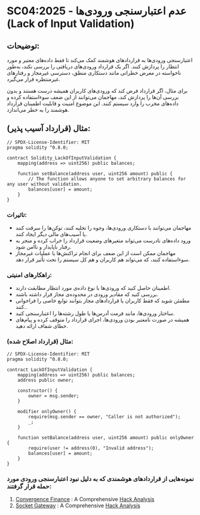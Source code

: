 # SC04:2025 - عدم اعتبارسنجی ورودی‌ها (Lack of Input Validation)

## توضیحات:
اعتبارسنجی ورودی‌ها به قراردادهای هوشمند کمک می‌کند تا فقط داده‌های معتبر و مورد انتظار را پردازش کنند. اگر یک قرارداد ورودی‌های دریافتی را بررسی نکند، به‌طور ناخواسته در معرض خطراتی مانند دستکاری منطق، دسترسی غیرمجاز و رفتارهای غیرمنتظره قرار می‌گیرد.

برای مثال، اگر قرارداد فرض کند که ورودی‌های کاربران همیشه درست هستند و بدون بررسی آن‌ها را پردازش کند، مهاجمان می‌توانند از این ضعف سوءاستفاده کرده و داده‌های مخرب را وارد سیستم کنند. این موضوع امنیت و قابلیت اطمینان قرارداد هوشمند را به خطر می‌اندازد.

## مثال (قرارداد آسیب پذیر):

```
// SPDX-License-Identifier: MIT
pragma solidity ^0.8.0;

contract Solidity_LackOfInputValidation {
    mapping(address => uint256) public balances;

    function setBalance(address user, uint256 amount) public {
        // The function allows anyone to set arbitrary balances for any user without validation.
        balances[user] = amount;
    }
}
```
### تاثیرات:
- مهاجمان می‌توانند با دستکاری ورودی‌ها، وجوه را تخلیه کنند، توکن‌ها را سرقت کنند یا آسیب‌های مالی دیگر ایجاد کنند.
- ورود داده‌های نادرست می‌تواند متغیرهای وضعیت قرارداد را خراب کرده و منجر به رفتار ناپایدار و ناامن شود.
- مهاجمان ممکن است از این ضعف برای انجام تراکنش‌ها یا عملیات غیرمجاز سوءاستفاده کنند، که می‌تواند هم کاربران و هم کل سیستم را تحت تأثیر قرار دهد.

### راهکارهای امنیتی:
- اطمینان حاصل کنید که ورودی‌ها با نوع داده‌ی مورد انتظار مطابقت دارند.
- بررسی کنید که مقادیر ورودی در محدوده‌ی مجاز قرار داشته باشند.
- مطمئن شوید که فقط کاربران یا قراردادهای مجاز بتوانند توابع خاصی را فراخوانی کنند..
- ساختار ورودی‌ها، مانند فرمت آدرس‌ها یا طول رشته‌ها را اعتبارسنجی کنید.
- همیشه در صورت نامعتبر بودن ورودی‌ها، اجرای قرارداد را متوقف کرده و پیام‌های خطای شفاف ارائه دهید.

### مثال (قرارداد اصلاح شده):
```
// SPDX-License-Identifier: MIT
pragma solidity ^0.8.0;

contract LackOfInputValidation {
    mapping(address => uint256) public balances;
    address public owner;

    constructor() {
        owner = msg.sender;
    }

    modifier onlyOwner() {
        require(msg.sender == owner, "Caller is not authorized");
        _;
    }

    function setBalance(address user, uint256 amount) public onlyOwner {
        require(user != address(0), "Invalid address");
        balances[user] = amount;
    }
}
```
### نمونه‌هایی از قراردادهای هوشمندی که به دلیل نبود اعتبارسنجی ورودی مورد حمله قرار گرفتند:
1. [Convergence Finance](https://etherscan.io/address/0x2b083beaaC310CC5E190B1d2507038CcB03E7606#code) : A Comprehensive [Hack Analysis](https://blog.solidityscan.com/convergence-finance-hack-analysis-12e6acd9ea08)
2. [Socket Gateway](https://etherscan.io/address/0x3a23F943181408EAC424116Af7b7790c94Cb97a5#code) : A Comprehensive [Hack Analysis](https://blog.solidityscan.com/socket-gateway-hack-analysis-b0e9567f7d3e)
